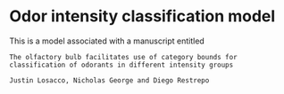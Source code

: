 # Odor intensity classification model

This is a model associated with a manuscript entitled
    
    The olfactory bulb facilitates use of category bounds for classification of odorants in different intensity groups

    Justin Losacco, Nicholas George and Diego Restrepo
